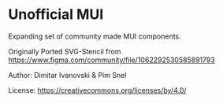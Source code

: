 
# Unofficial MUI

Expanding set of community made MUI components.

Originally Ported SVG-Stencil from https://www.figma.com/community/file/1062292530585891793

Author: Dimitar Ivanovski & Pim Snel

License: https://creativecommons.org/licenses/by/4.0/
